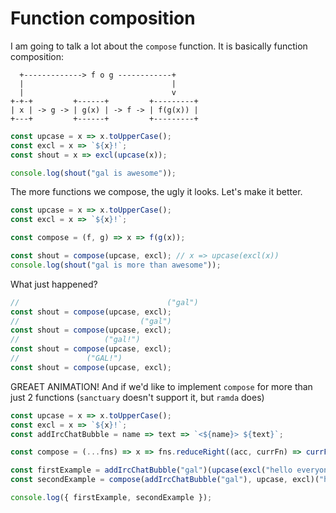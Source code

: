# Function composition

I am going to talk a lot about the `compose` function. It is basically function composition:

```
  +-------------> f o g ------------+
  |                                 |
  |                                 v
+-+-+         +------+         +---------+
| x | -> g -> | g(x) | -> f -> | f(g(x)) |
+---+         +------+         +---------+
```

```js
const upcase = x => x.toUpperCase();
const excl = x => `${x}!`;
const shout = x => excl(upcase(x));

console.log(shout("gal is awesome"));
```

The more functions we compose, the ugly it looks. Let's make it better.

```js
const upcase = x => x.toUpperCase();
const excl = x => `${x}!`;

const compose = (f, g) => x => f(g(x));

const shout = compose(upcase, excl); // x => upcase(excl(x))
console.log(shout("gal is more than awesome"));
```

What just happened?

```js
//                                 ("gal")
const shout = compose(upcase, excl);
//                           ("gal")
const shout = compose(upcase, excl);
//                   ("gal!")
const shout = compose(upcase, excl);
//               ("GAL!")
const shout = compose(upcase, excl);
```

GREAET ANIMATION! And if we'd like to implement `compose` for more than just 2 functions (`sanctuary` doesn't support
it, but `ramda` does)

```js
const upcase = x => x.toUpperCase();
const excl = x => `${x}!`;
const addIrcChatBubble = name => text => `<${name}> ${text}`;

const compose = (...fns) => x => fns.reduceRight((acc, currFn) => currFn(acc), x);

const firstExample = addIrcChatBubble("gal")(upcase(excl("hello everyone")));
const secondExample = compose(addIrcChatBubble("gal"), upcase, excl)("hello everyone"); // extract shout!

console.log({ firstExample, secondExample });
```
